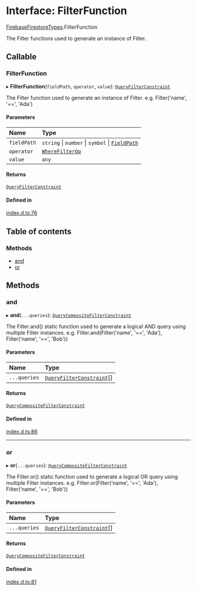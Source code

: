 # Interface: FilterFunction

[FirebaseFirestoreTypes](/reference/firestore/modules/FirebaseFirestoreTypes.md).FilterFunction

The Filter functions used to generate an instance of Filter.

## Callable

### FilterFunction

▸ **FilterFunction**(`fieldPath`, `operator`, `value`): [`QueryFilterConstraint`](/reference/firestore/interfaces/FirebaseFirestoreTypes.QueryFilterConstraint.md)

The Filter function used to generate an instance of Filter.
e.g. Filter('name', '==', 'Ada')

#### Parameters

| Name | Type |
| :------ | :------ |
| `fieldPath` | `string` \| `number` \| `symbol` \| [`FieldPath`](/reference/firestore/classes/FirebaseFirestoreTypes.FieldPath.md) |
| `operator` | [`WhereFilterOp`](/reference/firestore/modules/FirebaseFirestoreTypes.md#wherefilterop) |
| `value` | `any` |

#### Returns

[`QueryFilterConstraint`](/reference/firestore/interfaces/FirebaseFirestoreTypes.QueryFilterConstraint.md)

#### Defined in

[index.d.ts:76](https://github.com/invertase/react-native-firebase/blob/9f3f84763/packages/firestore/lib/index.d.ts#L76)

## Table of contents

### Methods

- [and](/reference/firestore/interfaces/FirebaseFirestoreTypes.FilterFunction.md#and)
- [or](/reference/firestore/interfaces/FirebaseFirestoreTypes.FilterFunction.md#or)

## Methods

### and

▸ **and**(`...queries`): [`QueryCompositeFilterConstraint`](/reference/firestore/interfaces/FirebaseFirestoreTypes.QueryCompositeFilterConstraint.md)

The Filter.and() static function used to generate a logical AND query using multiple Filter instances.
e.g. Filter.and(Filter('name', '==', 'Ada'), Filter('name', '==', 'Bob'))

#### Parameters

| Name | Type |
| :------ | :------ |
| `...queries` | [`QueryFilterConstraint`](/reference/firestore/interfaces/FirebaseFirestoreTypes.QueryFilterConstraint.md)[] |

#### Returns

[`QueryCompositeFilterConstraint`](/reference/firestore/interfaces/FirebaseFirestoreTypes.QueryCompositeFilterConstraint.md)

#### Defined in

[index.d.ts:86](https://github.com/invertase/react-native-firebase/blob/9f3f84763/packages/firestore/lib/index.d.ts#L86)

___

### or

▸ **or**(`...queries`): [`QueryCompositeFilterConstraint`](/reference/firestore/interfaces/FirebaseFirestoreTypes.QueryCompositeFilterConstraint.md)

The Filter.or() static function used to generate a logical OR query using multiple Filter instances.
e.g. Filter.or(Filter('name', '==', 'Ada'), Filter('name', '==', 'Bob'))

#### Parameters

| Name | Type |
| :------ | :------ |
| `...queries` | [`QueryFilterConstraint`](/reference/firestore/interfaces/FirebaseFirestoreTypes.QueryFilterConstraint.md)[] |

#### Returns

[`QueryCompositeFilterConstraint`](/reference/firestore/interfaces/FirebaseFirestoreTypes.QueryCompositeFilterConstraint.md)

#### Defined in

[index.d.ts:81](https://github.com/invertase/react-native-firebase/blob/9f3f84763/packages/firestore/lib/index.d.ts#L81)
